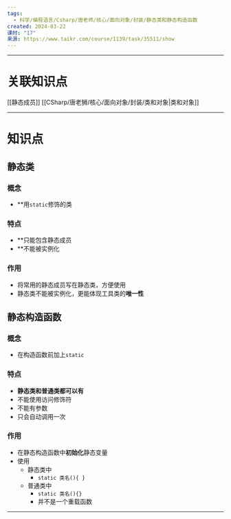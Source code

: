 ```yaml
---
tags:
  - 科学/编程语言/Csharp/唐老师/核心/面向对象/封装/静态类和静态构造函数
created: 2024-03-22
课时: "17"
来源: https://www.taikr.com/course/1139/task/35511/show
---
```


---
# 关联知识点

[[静态成员]] [[CSharp/唐老狮/核心/面向对象/封装/类和对象|类和对象]]

---
# 知识点

## 静态类

### 概念

- **用`static`修饰的类
### 特点

- **只能包含静态成员
- **不能被实例化
### 作用

- 将常用的静态成员写在静态类，方便使用
- 静态类不能被实例化，更能体现工具类的**唯一性**
## 静态构造函数

### 概念

- 在构造函数前加上`static`
### 特点

- **静态类和普通类都可以有**
- 不能使用访问修饰符
- 不能有参数
- 只会自动调用一次
### 作用

- 在静态构造函数中**初始化**静态变量
- 使用
	- 静态类中
		- `static 类名(){ }`
	- 普通类中
		- `static 类名(){}`
		- 并不是一个重载函数

---
